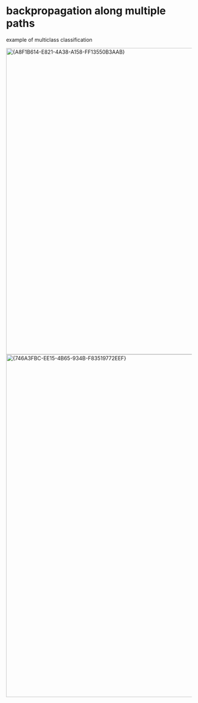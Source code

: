 # backpropagation along multiple paths
example of multiclass classification 

<img width="1865" height="831" alt="{A8F1B614-E821-4A38-A158-FF13550B3AAB}" src="https://github.com/user-attachments/assets/cdca6ae6-7e13-4b46-a447-e94c5c68a371" />

<img width="1872" height="930" alt="{746A3FBC-EE15-4B65-934B-F83519772EEF}" src="https://github.com/user-attachments/assets/29031953-c08e-4fe4-bbe6-e91d59cba318" />



